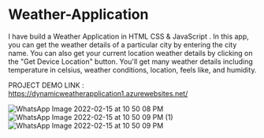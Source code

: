 # Weather-Application

I have build a Weather Application in HTML CSS & JavaScript .  In this app, you can get the weather details of a particular city by entering the city name. You can also get your current location weather details by clicking on the "Get Device Location" button. You'll get many weather details including temperature in celsius, weather conditions, location, feels like, and humidity.

PROJECT DEMO LINK : https://dynamicweatherapplication1.azurewebsites.net/

![WhatsApp Image 2022-02-15 at 10 50 08 PM](https://user-images.githubusercontent.com/76591045/154114999-3e375685-043a-467a-aa74-0ef949285dde.jpeg)
![WhatsApp Image 2022-02-15 at 10 50 09 PM (1)](https://user-images.githubusercontent.com/76591045/154115367-80afe93a-bf9b-4f8f-af73-c36fc0993db4.jpeg)
![WhatsApp Image 2022-02-15 at 10 50 09 PM](https://user-images.githubusercontent.com/76591045/154115139-529487e8-8d49-4560-943a-ef3818e0c890.jpeg)
